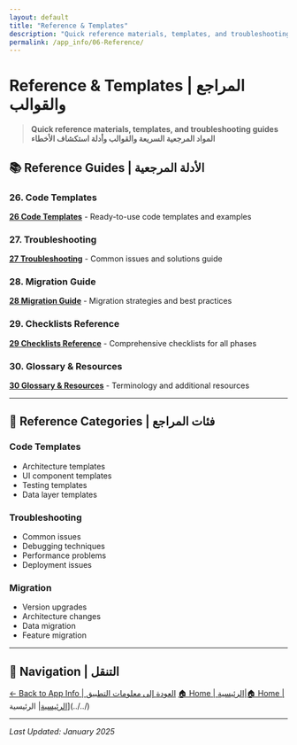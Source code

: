 ```yaml
---
layout: default
title: "Reference & Templates"
description: "Quick reference materials, templates, and troubleshooting guides"
permalink: /app_info/06-Reference/
---
```


# Reference & Templates | المراجع والقوالب

> **Quick reference materials, templates, and troubleshooting guides**  
> **المواد المرجعية السريعة والقوالب وأدلة استكشاف الأخطاء**

## 📚 **Reference Guides | الأدلة المرجعية**

### **26. Code Templates**
**[26 Code Templates](26-code-templates/)** - Ready-to-use code templates and examples

### **27. Troubleshooting**
**[27 Troubleshooting](27-troubleshooting/)** - Common issues and solutions guide

### **28. Migration Guide**
**[28 Migration Guide](28-migration-guide/)** - Migration strategies and best practices

### **29. Checklists Reference**
**[29 Checklists Reference](29-checklists-reference/)** - Comprehensive checklists for all phases

### **30. Glossary & Resources**
**[30 Glossary & Resources](30-glossary-resources/)** - Terminology and additional resources

---

## 🎯 **Reference Categories | فئات المراجع**

### **Code Templates**
- Architecture templates
- UI component templates
- Testing templates
- Data layer templates

### **Troubleshooting**
- Common issues
- Debugging techniques
- Performance problems
- Deployment issues

### **Migration**
- Version upgrades
- Architecture changes
- Data migration
- Feature migration

---

## 🔗 **Navigation | التنقل**

[← Back to App Info | العودة إلى معلومات التطبيق](../)
[🏠 Home | الرئيسية](/2025-Plans/)|[🏠 Home | الرئيسية](/2025-Plans/)| الرئيسية](../../)

---

*Last Updated: January 2025*
